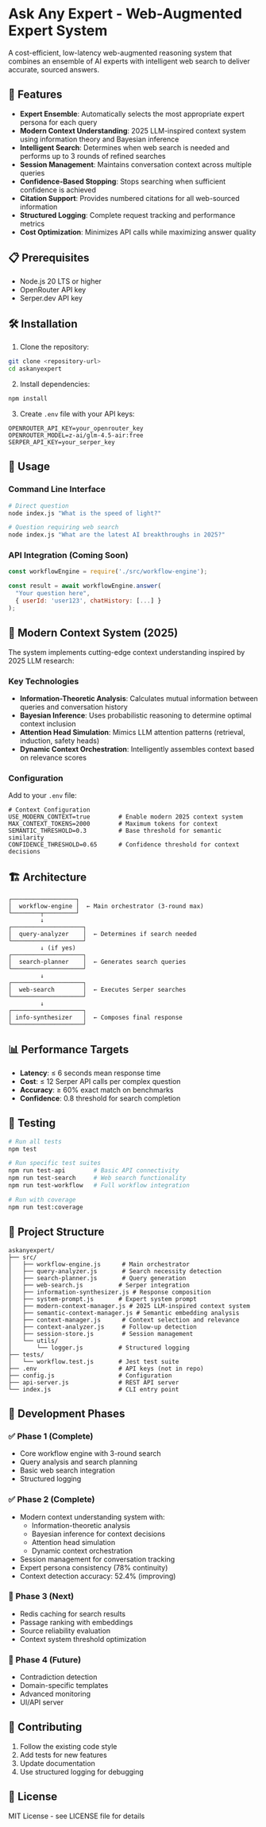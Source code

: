 # Ask Any Expert - Web-Augmented Expert System

A cost-efficient, low-latency web-augmented reasoning system that combines an ensemble of AI experts with intelligent web search to deliver accurate, sourced answers.

## 🚀 Features

- **Expert Ensemble**: Automatically selects the most appropriate expert persona for each query
- **Modern Context Understanding**: 2025 LLM-inspired context system using information theory and Bayesian inference
- **Intelligent Search**: Determines when web search is needed and performs up to 3 rounds of refined searches
- **Session Management**: Maintains conversation context across multiple queries
- **Confidence-Based Stopping**: Stops searching when sufficient confidence is achieved
- **Citation Support**: Provides numbered citations for all web-sourced information
- **Structured Logging**: Complete request tracking and performance metrics
- **Cost Optimization**: Minimizes API calls while maximizing answer quality

## 📋 Prerequisites

- Node.js 20 LTS or higher
- OpenRouter API key
- Serper.dev API key

## 🛠️ Installation

1. Clone the repository:
```bash
git clone <repository-url>
cd askanyexpert
```

2. Install dependencies:
```bash
npm install
```

3. Create `.env` file with your API keys:
```env
OPENROUTER_API_KEY=your_openrouter_key
OPENROUTER_MODEL=z-ai/glm-4.5-air:free
SERPER_API_KEY=your_serper_key
```

## 🎯 Usage

### Command Line Interface
```bash
# Direct question
node index.js "What is the speed of light?"

# Question requiring web search
node index.js "What are the latest AI breakthroughs in 2025?"
```

### API Integration (Coming Soon)
```javascript
const workflowEngine = require('./src/workflow-engine');

const result = await workflowEngine.answer(
  "Your question here",
  { userId: 'user123', chatHistory: [...] }
);
```

## 🧠 Modern Context System (2025)

The system implements cutting-edge context understanding inspired by 2025 LLM research:

### Key Technologies
- **Information-Theoretic Analysis**: Calculates mutual information between queries and conversation history
- **Bayesian Inference**: Uses probabilistic reasoning to determine optimal context inclusion
- **Attention Head Simulation**: Mimics LLM attention patterns (retrieval, induction, safety heads)
- **Dynamic Context Orchestration**: Intelligently assembles context based on relevance scores

### Configuration
Add to your `.env` file:
```env
# Context Configuration
USE_MODERN_CONTEXT=true        # Enable modern 2025 context system
MAX_CONTEXT_TOKENS=2000        # Maximum tokens for context
SEMANTIC_THRESHOLD=0.3         # Base threshold for semantic similarity
CONFIDENCE_THRESHOLD=0.65      # Confidence threshold for context decisions
```

## 🏗️ Architecture

```
┌──────────────────┐
│  workflow-engine │  ← Main orchestrator (3-round max)
└────────┬─────────┘
         ↓
┌────────────────────┐
│  query-analyzer    │  ← Determines if search needed
└────────────────────┘
         ↓ (if yes)
┌────────────────────┐
│  search-planner    │  ← Generates search queries
└────────────────────┘
         ↓
┌────────────────────┐
│  web-search        │  ← Executes Serper searches
└────────────────────┘
         ↓
┌────────────────────┐
│ info-synthesizer   │  ← Composes final response
└────────────────────┘
```

## 📊 Performance Targets

- **Latency**: ≤ 6 seconds mean response time
- **Cost**: ≤ 12 Serper API calls per complex question
- **Accuracy**: ≥ 60% exact match on benchmarks
- **Confidence**: 0.8 threshold for search completion

## 🧪 Testing

```bash
# Run all tests
npm test

# Run specific test suites
npm run test-api        # Basic API connectivity
npm run test-search     # Web search functionality
npm run test-workflow   # Full workflow integration

# Run with coverage
npm run test:coverage
```

## 📁 Project Structure

```
askanyexpert/
├── src/
│   ├── workflow-engine.js      # Main orchestrator
│   ├── query-analyzer.js       # Search necessity detection
│   ├── search-planner.js       # Query generation
│   ├── web-search.js          # Serper integration
│   ├── information-synthesizer.js # Response composition
│   ├── system-prompt.js       # Expert system prompt
│   ├── modern-context-manager.js # 2025 LLM-inspired context system
│   ├── semantic-context-manager.js # Semantic embedding analysis
│   ├── context-manager.js      # Context selection and relevance
│   ├── context-analyzer.js     # Follow-up detection
│   ├── session-store.js        # Session management
│   └── utils/
│       └── logger.js          # Structured logging
├── tests/
│   └── workflow.test.js       # Jest test suite
├── .env                       # API keys (not in repo)
├── config.js                  # Configuration
├── api-server.js              # REST API server
└── index.js                   # CLI entry point
```

## 🔄 Development Phases

### ✅ Phase 1 (Complete)
- Core workflow engine with 3-round search
- Query analysis and search planning
- Basic web search integration
- Structured logging

### ✅ Phase 2 (Complete)
- Modern context understanding system with:
  - Information-theoretic analysis
  - Bayesian inference for context decisions
  - Attention head simulation
  - Dynamic context orchestration
- Session management for conversation tracking
- Expert persona consistency (78% continuity)
- Context detection accuracy: 52.4% (improving)

### 🚧 Phase 3 (Next)
- Redis caching for search results
- Passage ranking with embeddings
- Source reliability evaluation
- Context system threshold optimization

### 🔮 Phase 4 (Future)
- Contradiction detection
- Domain-specific templates
- Advanced monitoring
- UI/API server

## 🤝 Contributing

1. Follow the existing code style
2. Add tests for new features
3. Update documentation
4. Use structured logging for debugging

## 📝 License

MIT License - see LICENSE file for details